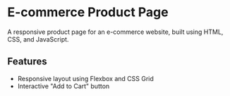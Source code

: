 # E-commerce Product Page
A responsive product page for an e-commerce website, built using HTML, CSS, and JavaScript.

## Features
- Responsive layout using Flexbox and CSS Grid
- Interactive "Add to Cart" button
